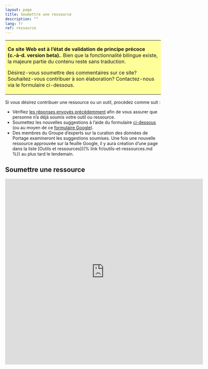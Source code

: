 ```yaml
---
layout: page
title: Soumettre une ressource
description: ""
lang: fr
ref: ressource
---
```


<table style="background-color: #ffff99;">
<tbody>
<tr>
<td>
<p><b>Ce site Web est à l’état de validation de principe précoce (c.‑à‑d. version beta).</b>. Bien que la fonctionnalité bilingue existe, la majeure partie du contenu reste sans traduction.</p>
<p>Désirez-vous soumettre des commentaires sur ce site? Souhaitez-vous contribuer à son élaboration? Contactez-nous via le formulaire ci-dessous.</p>
</td>
</tr>
</tbody>
</table>

Si vous désirez contribuer une ressource ou un outil, procédez comme suit :
- Vérifiez [les réponses envoyés précédemment](http://bit.ly/DCSG-submissions) afin de vous assurer que personne n’a déjà soumis votre outil ou ressource.
- Soumettez les nouvelles suggestions à l’aide du formulaire [ci-dessous](#soumettre-une-ressource) (ou au moyen de ce [formulaire Google](http://bit.ly/data-curation-resources)).
- Des membres du Groupe d’experts sur la curation des données de Portage examineront les suggestions soumises. Une fois une nouvelle ressource approuvée sur la feuille Google, il y aura création d’une page dans la liste [Outils et ressources]({% link fr/outils-et-ressources.md %}) au plus tard le lendemain.

## Soumettre une ressource
<iframe src="https://docs.google.com/forms/d/e/1FAIpQLSfhUnD5Glf57XBGpXWpX4XEGmKqSB7_nYZV2Xu0O81jnYJsQg/viewform?embedded=true" width="640" height="600" frameborder="0" marginheight="0" marginwidth="0">Loading…</iframe>
